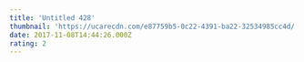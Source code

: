 ```yaml
---
title: 'Untitled 428'
thumbnail: 'https://ucarecdn.com/e87759b5-0c22-4391-ba22-32534985cc4d/'
date: 2017-11-08T14:44:26.000Z
rating: 2
---
```

